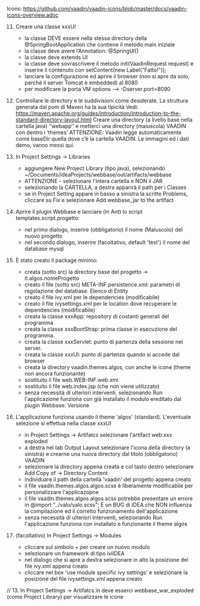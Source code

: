 Icons:
https://github.com/vaadin/vaadin-icons/blob/master/docs/vaadin-icons-overview.adoc










11. Creare una classe xxxUI
	- la classe DEVE essere nella stessa directory della @SpringBootApplication che contiene il metodo main iniziale
	- la classe deve avere l’Annotation: @SpringUI()
	- la classe deve extends UI
	- la classe deve sovrascrivere il metodo init(VaadinRequest request) e inserire il contenuto con setContent(new Label("Fatto!"));
	- lanciare la configurazione ed aprire il browser (non si apre da solo, perché il server Tomcat è embedded) al 8080
	- per modificare la porta VM options —> -Dserver.port=8090


12. Controllare le directory e le suddivisioni come desiderate.
	La struttura generata dal pom di Maven ha la sua tipicità
	Vedi: https://maven.apache.org/guides/introduction/introduction-to-the-standard-directory-layout.html
	Creare una directory (a livello base nella cartella java) ‘’webapp’’ e metterci una directory (maiuscola) VAADIN con dentro i ‘themes’
	ATTENZIONE: Vaadin legge automaticamente come baseDir quella dove c’è la cartella VAADIN. Le immagini ed i dati demo, vanno messi qui.




9. In Project Settings -> Libraries
    - aggiungere New Project Library (tipo java), selezionando ~/Documents/IdeaProjects/webbase/out/artifacts/webbase
    - ATTENZIONE - selezionare l'intera cartella e NON il JAR
    - selezionando la CARTELLA, a destra apparirà il path per i Classes
    - se in Project Setting appare in basso a sinistra la scritte Problems, cliccare su Fix e selezionare Add webbase_jar to the artifact

10. Aprire il plugin Webbase e lanciare (in Ant) lo script templates.script.progetto:
    - nel primo dialogo, inserire (obbligatorio) il nome (Maiuscolo) del nuovo progetto
    - nel secondo dialogo, inserire (facoltativo, default 'test') il nome del database mysql

11. È stato creato il package minimo:
    - creata (sotto src) la directory base del progetto -> it.algos.nomeProgetto
    - creato il file (sotto src) META-INF.persistence.xml: parametri di regolazione del database. Elenco di Entity
    - creato il file ivy.xml per le dependencies (modificabile)
    - creato il file ivysettings.xml per le location dove recuperare le dependencies (modificabile)
    - creata la classe xxxApp: repository di costanti generali del programma
    - creata la classe xxxBootStrap: prima classe in esecuzione del programma.
    - creata la classe xxxServlet: punto di partenza della sessione nel server.
    - creata la classe xxxUI: punto di partenza quando si accede dal browser
    - creata la directory vaadin.themes.algos, con anche le icone (theme non ancora funzionante)
    - sostituito il file web.WEB-INF.web.xml
    - sostituito il file web.index.jsp (che non viene utilizzato)
    - senza necessità di ulteriori interventi, selezionando Run l'applicazione funziona con già installato il modulo ereditato
        dal plugin Webbase: Versione

12. L'applicazione funziona usando il theme 'algos' (standard). L'eventuale selezione si effettua nella classe xxxUI
    - in Project Settings -> Artifatcs selezionare l'artifact web:xxx exploded
    - a destra nel tab Output Layout selezionare l'icona della directory (a sinistra) e crearne una nuova directory
        dal titolo (obbligatorio) VAADIN
    - selezionare la directory appena creata e col tasto destro selezionare Add Copy of -> Directory Content
    - individuare il path della cartella 'vaadin' del progetto appena creato
    - il file vaadin.themes.algos.algos.scss è liberamente modificabile per personalizzare l'applicazopne
    - il file vaadin.themes.algos.algos.scss potrebbe presentare un errore in @import "../valo/valo.scss";
        È un BUG di IDEA che NON influenza la compilazione ed il corretto funzionamento dell'applicazione
    - senza necessità di ulteriori interventi, selezionando Run l'applicazione funziona con installato e funzionante il theme algos

13. (facoltativo) In Project Settings -> Modules
    - cliccare sul simbolo + per creare un nuovo modulo
    - selezionare un framework di tipo iviIDEA
    - nel dialogo che si apre a destra selezionare in alto la posizione del file ivy.xml appena creato
    - cliccare nel box 'use module specific ivy settings' e selezionare la posizione del file ivysettings.xml appena creato

// 13. In Project Settings -> Artifatcs in <output root> deve esserci webbase_war_exploded (come Project Library) per visualizzare le icone
 